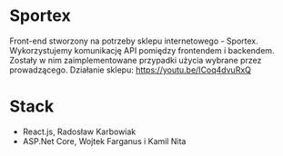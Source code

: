 # Sportex

Front-end stworzony na potrzeby sklepu internetowego - Sportex. Wykorzystujemy komunikację API pomiędzy frontendem i backendem. Zostały w nim zaimplementowane przypadki użycia wybrane przez prowadzącego. Działanie sklepu: https://youtu.be/ICoq4dvuRxQ

# Stack

- React.js, Radosław Karbowiak
- ASP.Net Core, Wojtek Farganus i Kamil Nita
